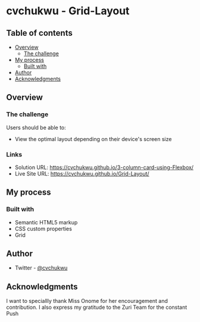 # cvchukwu - Grid-Layout

## Table of contents

- [Overview](#overview)
  - [The challenge](#the-challenge)
- [My process](#my-process)
  - [Built with](#built-with)
- [Author](#author)
- [Acknowledgments](#acknowledgments)


## Overview

### The challenge

Users should be able to:

- View the optimal layout depending on their device's screen size

### Links

- Solution URL: https://cvchukwu.github.io/3-column-card-using-Flexbox/
- Live Site URL: https://cvchukwu.github.io/Grid-Layout/

## My process

### Built with

- Semantic HTML5 markup
- CSS custom properties
- Grid


## Author

- Twitter - [@cvchukwu](https://www.twitter.com/cvchukwu)

## Acknowledgments

I want to speciallly thank Miss Onome for her encouragement and contribution. I also express my gratitude to the Zuri Team for the constant Push

 
